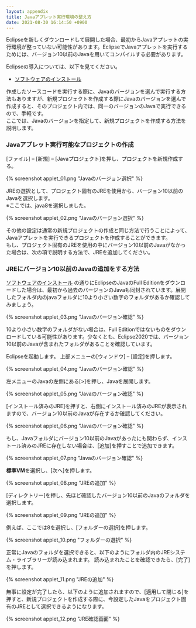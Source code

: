 ```yaml
---
layout: appendix
title: Javaアプレット実行環境の整え方
date: 2021-08-30 16:14:50 +0900
---
```


Eclipseを新しくダウンロードして展開した場合、最初からJavaアプレットの実行環境が整っていない可能性があります。EclipseでJavaアプレットを実行するためには、バージョン10以前のJavaを用いてコンパイルする必要があります。

Eclipseの導入については、以下を見てください。

- [ソフトウェアのインストール](../basic/01/index.html#chapter4)
  
作成したソースコードを実行する際に、Javaのバージョンを選んで実行する方法もありますが、新規プロジェクトを作成する際にJavaのバージョンを選んで作成すると、そのプロジェクト内では、同一のバージョンのJavaで実行できるので、手軽です。  
ここでは、Javaのバージョンを指定して、新規プロジェクトを作成する方法を説明します。

### Javaアプレット実行可能なプロジェクトの作成

[ファイル] – [新規] – [Javaプロジェクト]を押し、プロジェクトを新規作成する。

{% screenshot applet_01.png "Javaのバージョン選択" %}

JREの選択として、プロジェクト固有のJREを使用から、バージョン10以前のJavaを選択します。  
※ここでは、java8を選択しました。

{% screenshot applet_02.png "Javaのバージョン選択" %}

その他の設定は通常の新規プロジェクトの作成と同じ方法で行うことによって、Javaアプレットを実行できるプロジェクトを作成することができます。  
もし、プロジェクト固有のJREを使用の中にバージョン10以前のJavaがなかった場合は、次の項で説明する方法で、JREを追加してください。

### JREにバージョン10以前のJavaの追加をする方法

[ソフトウェアのインストール](../basic/01/index.html#chapter4)
の通りにEclipseのJavaのFull Editionをダウンロードした場合は、最初から過去のバージョンのJavaも同封されています。展開したフォルダ内のjavaフォルダに10より小さい数字のフォルダがあるか確認してみましょう。

{% screenshot applet_03.png "Javaのバージョン確認" %}

10より小さい数字のフォルダがない場合は、Full Editionではないものをダウンロードしている可能性があります。少なくとも、Eclipse2020では、バージョン10以前のJavaが含まれたフォルダがあることを確認しています。


Eclipseを起動します。
上部メニューの[ウィンドウ] – [設定]を押します。

{% screenshot applet_04.png "Javaのバージョン確認" %}

左メニューのJavaの左側にある[>]を押し、Javaを展開します。

{% screenshot applet_05.png "Javaのバージョン確認" %}

[インストール済みのJRE]を押すと、右側にインストール済みのJREが表示されますので、バージョン10以前のJavaが存在するか確認してください。

{% screenshot applet_06.png "Javaのバージョン確認" %}

もし、Javaフォルダにバージョン10以前のJavaがあったにも関わらず、インストール済みのJREに存在しない場合は、[追加]を押すことで追加できます。

{% screenshot applet_07.png "Javaのバージョン確認" %}

**標準VM**を選択し、[次へ]を押します。

{% screenshot applet_08.png "JREの追加" %}

[ディレクトリー]を押し、先ほど確認したバージョン10以前のJavaのフォルダを選択します。

{% screenshot applet_09.png "JREの追加" %}

例えば、ここでは8を選択し、[フォルダーの選択]を押します。

{% screenshot applet_10.png "フォルダーの選択" %}

正常にJavaのフォルダを選択できると、以下のようにフォルダ内のJREシステム・ライブラリーが読み込まれます。
読み込まれたことを確認できたら、[完了]を押します。

{% screenshot applet_11.png "JREの追加" %}

無事に設定が完了したら、以下のように追加されますので、[適用して閉じる]を押すと、新規プロジェクトを作成する際に、今設定したJavaをプロジェクト固有のJREとして選択できるようになります。

{% screenshot applet_12.png "JRE確認画面" %}